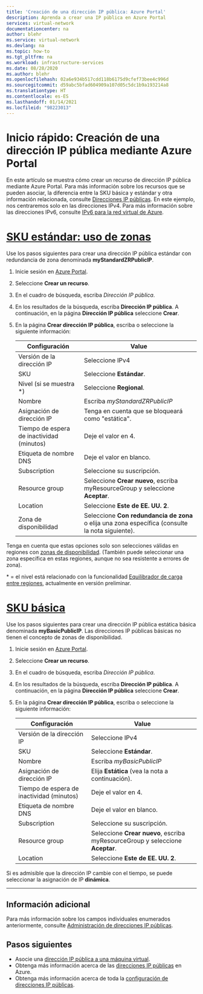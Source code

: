 ```yaml
---
title: 'Creación de una dirección IP pública: Azure Portal'
description: Aprenda a crear una IP pública en Azure Portal
services: virtual-network
documentationcenter: na
author: blehr
ms.service: virtual-network
ms.devlang: na
ms.topic: how-to
ms.tgt_pltfrm: na
ms.workload: infrastructure-services
ms.date: 08/28/2020
ms.author: blehr
ms.openlocfilehash: 02a6e934b517cdd118b6175d9cfef73bee4c996d
ms.sourcegitcommit: d59abc5bfad604909a107d05c5dc1b9a193214a8
ms.translationtype: HT
ms.contentlocale: es-ES
ms.lasthandoff: 01/14/2021
ms.locfileid: "98223013"
---
```

# <a name="quickstart-create-a-public-ip-address-using-the-azure-portal"></a>Inicio rápido: Creación de una dirección IP pública mediante Azure Portal

En este artículo se muestra cómo crear un recurso de dirección IP pública mediante Azure Portal. Para más información sobre los recursos que se pueden asociar, la diferencia entre la SKU básica y estándar y otra información relacionada, consulte [Direcciones IP públicas](./public-ip-addresses.md).  En este ejemplo, nos centraremos solo en las direcciones IPv4. Para más información sobre las direcciones IPv6, consulte [IPv6 para la red virtual de Azure](./ipv6-overview.md).

# <a name="standard-sku---using-zones"></a>[**SKU estándar: uso de zonas**](#tab/option-create-public-ip-standard-zones)

Use los pasos siguientes para crear una dirección IP pública estándar con redundancia de zona denominada **myStandardZRPublicIP**.

1. Inicie sesión en [Azure Portal](https://portal.azure.com/).
2. Seleccione **Crear un recurso**. 
3. En el cuadro de búsqueda, escriba *Dirección IP pública*.
4. En los resultados de la búsqueda, escriba **Dirección IP pública**. A continuación, en la página **Dirección IP pública** seleccione **Crear**.
5. En la página **Crear dirección IP pública**, escriba o seleccione la siguiente información: 

    | Configuración                 | Value                       |
    | ---                     | ---                         |
    | Versión de la dirección IP              | Seleccione IPv4                 |    
    | SKU                     | Seleccione **Estándar**.         |
    | Nivel (si se muestra *)                  | Seleccione **Regional**.         |
    | Nombre                    | Escriba *myStandardZRPublicIP*          |
    | Asignación de dirección IP   | Tenga en cuenta que se bloqueará como "estática".                                        |
    | Tiempo de espera de inactividad (minutos)  | Deje el valor en 4.        |
    | Etiqueta de nombre DNS          | Deje el valor en blanco.    |
    | Subscription            | Seleccione su suscripción.   |
    | Resource group          | Seleccione **Crear nuevo**, escriba myResourceGroup y seleccione **Aceptar**. |
    | Location                | Seleccione **Este de EE. UU. 2**.      |
    | Zona de disponibilidad       | Seleccione **Con redundancia de zona** o elija una zona específica (consulte la nota siguiente). |

Tenga en cuenta que estas opciones solo son selecciones válidas en regiones con [zonas de disponibilidad](../availability-zones/az-overview.md?toc=%2fazure%2fvirtual-network%2ftoc.json#availability-zones).  (También puede seleccionar una zona específica en estas regiones, aunque no sea resistente a errores de zona).

\* = el nivel está relacionado con la funcionalidad [Equilibrador de carga entre regiones](../load-balancer/cross-region-overview.md), actualmente en versión preliminar.

# <a name="basic-sku"></a>[**SKU básica**](#tab/option-create-public-ip-basic)

Use los pasos siguientes para crear una dirección IP pública estática básica denominada **myBasicPublicIP**.  Las direcciones IP públicas básicas no tienen el concepto de zonas de disponibilidad.

1. Inicie sesión en [Azure Portal](https://portal.azure.com/).
2. Seleccione **Crear un recurso**. 
3. En el cuadro de búsqueda, escriba *Dirección IP pública*.
4. En los resultados de la búsqueda, escriba **Dirección IP pública**. A continuación, en la página **Dirección IP pública** seleccione **Crear**.
5. En la página **Crear dirección IP pública**, escriba o seleccione la siguiente información: 

    | Configuración                 | Value                       |
    | ---                     | ---                         |
    | Versión de la dirección IP              | Seleccione IPv4                 |    
    | SKU                     | Seleccione **Estándar**.         |
    | Nombre                    | Escriba *myBasicPublicIP*          |
    | Asignación de dirección IP   | Elija **Estática** (vea la nota a continuación).                                     |
    | Tiempo de espera de inactividad (minutos)  | Deje el valor en 4.        |
    | Etiqueta de nombre DNS          | Deje el valor en blanco.    |
    | Subscription            | Seleccione su suscripción.   |
    | Resource group          | Seleccione **Crear nuevo**, escriba myResourceGroup y seleccione **Aceptar**. |
    | Location                | Seleccione **Este de EE. UU. 2**.      |

Si es admisible que la dirección IP cambie con el tiempo, se puede seleccionar la asignación de IP **dinámica**.

---

## <a name="additional-information"></a>Información adicional 

Para más información sobre los campos individuales enumerados anteriormente, consulte [Administración de direcciones IP públicas](./virtual-network-public-ip-address.md#create-a-public-ip-address).

## <a name="next-steps"></a>Pasos siguientes
- Asocie una [dirección IP pública a una máquina virtual](./associate-public-ip-address-vm.md#azure-portal).
- Obtenga más información acerca de las [direcciones IP públicas](./public-ip-addresses.md#public-ip-addresses) en Azure.
- Obtenga más información acerca de toda la [configuración de direcciones IP públicas](virtual-network-public-ip-address.md#create-a-public-ip-address).